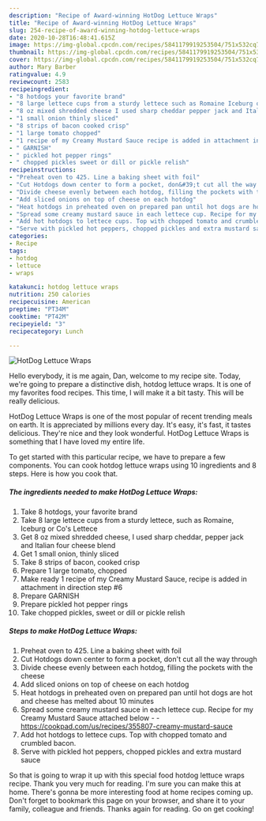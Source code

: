 ```yaml
---
description: "Recipe of Award-winning HotDog Lettuce Wraps"
title: "Recipe of Award-winning HotDog Lettuce Wraps"
slug: 254-recipe-of-award-winning-hotdog-lettuce-wraps
date: 2020-10-28T16:48:41.615Z
image: https://img-global.cpcdn.com/recipes/5841179919253504/751x532cq70/hotdog-lettuce-wraps-recipe-main-photo.jpg
thumbnail: https://img-global.cpcdn.com/recipes/5841179919253504/751x532cq70/hotdog-lettuce-wraps-recipe-main-photo.jpg
cover: https://img-global.cpcdn.com/recipes/5841179919253504/751x532cq70/hotdog-lettuce-wraps-recipe-main-photo.jpg
author: Mary Barber
ratingvalue: 4.9
reviewcount: 2583
recipeingredient:
- "8 hotdogs your favorite brand"
- "8 large lettece cups from a sturdy lettece such as Romaine Iceburg or Cos Lettece"
- "8 oz mixed shredded cheese I used sharp cheddar pepper jack and Italian four cheese blend"
- "1 small onion thinly sliced"
- "8 strips of bacon cooked crisp"
- "1 large tomato chopped"
- "1 recipe of my Creamy Mustard Sauce recipe is added in attachment in direction step 6"
- " GARNISH"
- " pickled hot pepper rings"
- " chopped pickles sweet or dill or pickle relish"
recipeinstructions:
- "Preheat oven to 425. Line a baking sheet with foil"
- "Cut Hotdogs down center to form a pocket, don&#39;t cut all the way through"
- "Divide cheese evenly between each hotdog, filling the pockets with the cheese"
- "Add sliced onions on top of cheese on each hotdog"
- "Heat hotdogs in preheated oven on prepared pan until hot dogs are hot and cheese has melted about 10 minutes"
- "Spread some creamy mustard sauce in each lettece cup. Recipe for my Creamy Mustard Sauce attached below  https://cookpad.com/us/recipes/355807-creamy-mustard-sauce"
- "Add hot hotdogs to lettece cups. Top with chopped tomato and crumbled bacon."
- "Serve with pickled hot peppers, chopped pickles and extra mustard sauce"
categories:
- Recipe
tags:
- hotdog
- lettuce
- wraps

katakunci: hotdog lettuce wraps 
nutrition: 250 calories
recipecuisine: American
preptime: "PT34M"
cooktime: "PT42M"
recipeyield: "3"
recipecategory: Lunch

---
```



![HotDog Lettuce Wraps](https://img-global.cpcdn.com/recipes/5841179919253504/751x532cq70/hotdog-lettuce-wraps-recipe-main-photo.jpg)

Hello everybody, it is me again, Dan, welcome to my recipe site. Today, we're going to prepare a distinctive dish, hotdog lettuce wraps. It is one of my favorites food recipes. This time, I will make it a bit tasty. This will be really delicious.



HotDog Lettuce Wraps is one of the most popular of recent trending meals on earth. It is appreciated by millions every day. It's easy, it's fast, it tastes delicious. They're nice and they look wonderful. HotDog Lettuce Wraps is something that I have loved my entire life.


To get started with this particular recipe, we have to prepare a few components. You can cook hotdog lettuce wraps using 10 ingredients and 8 steps. Here is how you cook that.

<!--inarticleads1-->

##### The ingredients needed to make HotDog Lettuce Wraps:

1. Take 8 hotdogs, your favorite brand
1. Take 8 large lettece cups from a sturdy lettece, such as Romaine, Iceburg or Co&#39;s Lettece
1. Get 8 oz mixed shredded cheese, I used sharp cheddar, pepper jack and Italian four cheese blend
1. Get 1 small onion, thinly sliced
1. Take 8 strips of bacon, cooked crisp
1. Prepare 1 large tomato, chopped
1. Make ready 1 recipe of my Creamy Mustard Sauce, recipe is added in attachment in direction step #6
1. Prepare  GARNISH
1. Prepare  pickled hot pepper rings
1. Take  chopped pickles, sweet or dill or pickle relish




<!--inarticleads2-->

##### Steps to make HotDog Lettuce Wraps:

1. Preheat oven to 425. Line a baking sheet with foil
1. Cut Hotdogs down center to form a pocket, don&#39;t cut all the way through
1. Divide cheese evenly between each hotdog, filling the pockets with the cheese
1. Add sliced onions on top of cheese on each hotdog
1. Heat hotdogs in preheated oven on prepared pan until hot dogs are hot and cheese has melted about 10 minutes
1. Spread some creamy mustard sauce in each lettece cup. Recipe for my Creamy Mustard Sauce attached below -  - https://cookpad.com/us/recipes/355807-creamy-mustard-sauce
1. Add hot hotdogs to lettece cups. Top with chopped tomato and crumbled bacon.
1. Serve with pickled hot peppers, chopped pickles and extra mustard sauce




So that is going to wrap it up with this special food hotdog lettuce wraps recipe. Thank you very much for reading. I'm sure you can make this at home. There's gonna be more interesting food at home recipes coming up. Don't forget to bookmark this page on your browser, and share it to your family, colleague and friends. Thanks again for reading. Go on get cooking!
